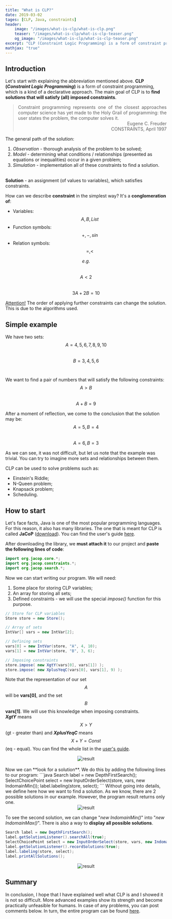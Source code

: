 ```yaml
---
title: "What is CLP?"
date: 2019-03-02
tages: [CLP, Java, constraints]
header:
    image: "/images/what-is-clp/what-is-clp.png"
    teaser: "/images/what-is-clp/what-is-clp-teaser.png"
    og_image: "/images/what-is-clp/what-is-clp-teaser.png"
excerpt: "CLP (Constraint Logic Programming) is a form of constraint programming, which is a kind of a declarative approach. The main goal of CLP is to find solutions that will satisfy (all) imposed constraints."
mathjax: "true"
---
```


## Introduction
Let's start with explaining the abbreviation mentioned above. **CLP (*Constraint Logic Programming*)** is a form of constraint programming, which is a kind of a declarative approach. The main goal of CLP is to **find solutions that will satisfy (all) imposed constraints**.

> <div style="text-align: justify">Constraint programming represents one of the closest approaches computer science has yet made to the Holy Grail of programming: the user states the problem, the computer solves it.</div>
> <div style="text-align: right">Eugene C. Freuder<br/>CONSTRAINTS, April 1997</div>

The general path of the solution:
1. *Observation* - thorough analysis of the problem to be solved;
2. *Model* - determining what conditions / relationships (presented as equations or inequalities) occur in a given problem;
3. *Simulation* - implementation all of these constraints to find a solution.
<br/><br/>

**Solution** - an assignment (of values to variables), which satisfies constraints.

How can we describe **constraint** in the simplest way? It's a **conglomeration of**: 
* Variables: &nbsp;&nbsp; $$ A, B, List $$
* Function symbols: &nbsp;&nbsp; $$ +, -, sin $$
* Relation symbols: &nbsp;&nbsp; $$ =, < $$

$$ e.g. $$ &emsp; $$ A < 2 $$ &emsp;&emsp; $$ 3A + 2B = 10 $$

<span style="text-decoration:underline">Attention!</span> The order of applying further constraints can change the solution. This is due to the algorithms used. <br/>

## Simple example 

We have two sets: <br/>
$$ A = { 4, 5, 6, 7, 8, 9, 10 } $$<br/>
$$ B = { 3, 4, 5, 6 } $$<br/><br/>
We want to find a pair of numbers that will satisfy the following constraints: <br/>
$$ A>B $$<br/>
$$ A+B=9 $$

After a moment of reflection, we come to the conclusion that the solution may be: <br/>
$$ A = 5, B = 4 $$ <br/>
$$ A = 6, B = 3 $$

As we can see, it was not difficult, but let us note that the example was trivial. You can try to imagine more sets and relationships between them. <br/>

CLP can be used to solve problems such as: 
* Einstein's Riddle;
* N-Queen problem;
* Knapsack problem;
* Scheduling.

## How to start
Let's face facts, Java is one of the most popular programming languages. For this reason, it also has many libraries. The one that is meant for CLP is called **JaCoP** (<a href="https://osolpro.atlassian.net/wiki/spaces/JACOP/pages/24248331/JaCoP+Download" target="_blank">download</a>). You can find the user's guide <a href="http://jacopguide.osolpro.com/guideJaCoP.html" target="_blank">here</a>.

After downloading the library, we **must attach it** to our project and **paste the following lines of code**:
```java
import org.jacop.core.*;
import org.jacop.constraints.*;
import org.jacop.search.*;
```

Now we can start writing our program. We will need:
1. Some place for storing CLP variables;
2. An array for storing all sets;
3. Defined constraints - we will use the special *impose()* function for this purpose.

```java
// Store for CLP variables
Store store = new Store();

// Array of sets
IntVar[] vars = new IntVar[2];

// Defining sets
vars[0] = new IntVar(store, "A", 4, 10);
vars[1] = new IntVar(store, "B", 3, 6);

// Imposing constraints
store.impose( new XgtY(vars[0], vars[1]) );
store.impose( new XplusYeqC(vars[0], vars[1], 9) );
```

Note that the representation of our set $$ A $$ will be **vars[0]**, and the set $$ B $$ **vars[1]**. We will use this knowledge when imposing constraints. <br/>
***XgtY*** means $$ X>Y $$ (gt - greater than) and ***XplusYeqC*** means $$ X+Y=Const $$ (eq - equal). You can find the whole list in the <a href="http://jacopguide.osolpro.com/guideJaCoP.html" target="_blank">user's guide</a>.
<br/>
<div style="text-align: center;">
    <img alt="result" src="/images/what-is-clp/constraints.png">
</div>
<br/>
Now we can **look for a solution**. We do this by adding the following lines to our program:
```java
Search label = new DepthFirstSearch(); 
SelectChoicePoint select = new InputOrderSelect(store, vars, new IndomainMin());
label.labeling(store, select); 
```
Without going into details, we define here how we want to find a solution. As we know, there are 2 possible solutions in our example. However, the program result returns only one. 

<div style="text-align: center;">
    <img alt="result" src="/images/what-is-clp/result.png">
</div>

To see the second solution, we can change "*new IndomainMin()*" into "*new IndomainMax()*". There is also a way to **display all possible solutions**.
```java
Search label = new DepthFirstSearch(); 
label.getSolutionListener().searchAll(true); 
SelectChoicePoint select = new InputOrderSelect(store, vars, new IndomainMin());
label.getSolutionListener().recordSolutions(true); 
label.labeling(store, select);
label.printAllSolutions();
```
<div style="text-align: center;">
    <img alt="result" src="/images/what-is-clp/result2.png">
</div>

## Summary
In conclusion, I hope that I have explained well what CLP is and I showed it is not so difficult. More advanced examples show its strength and become practically unfeasible for humans. In case of any problems, you can post comments below. In turn, the entire program can be found <a href="https://www83.zippyshare.com/v/aDY7fH3L/file.html" target="_blank">here</a>.